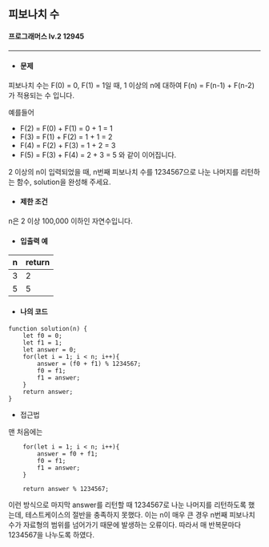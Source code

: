 ## 피보나치 수
#### 프로그래머스 lv.2 12945
------
* #### 문제

피보나치 수는 F(0) = 0, F(1) = 1일 때, 1 이상의 n에 대하여 F(n) = F(n-1) + F(n-2) 가 적용되는 수 입니다.

예를들어

 * F(2) = F(0) + F(1) = 0 + 1 = 1
 * F(3) = F(1) + F(2) = 1 + 1 = 2
 * F(4) = F(2) + F(3) = 1 + 2 = 3
 * F(5) = F(3) + F(4) = 2 + 3 = 5
와 같이 이어집니다.

2 이상의 n이 입력되었을 때, n번째 피보나치 수를 1234567으로 나눈 나머지를 리턴하는 함수, solution을 완성해 주세요.

* #### 제한 조건

n은 2 이상 100,000 이하인 자연수입니다.

* #### 입출력 예

|n|return|
|---|---|
|3|2|
|5|5|


* #### 나의 코드
```
function solution(n) {
    let f0 = 0;
    let f1 = 1;
    let answer = 0;
    for(let i = 1; i < n; i++){
        answer = (f0 + f1) % 1234567;
        f0 = f1;
        f1 = answer;
    }
    return answer;
}
```


* 접근법

맨 처음에는 
```
    for(let i = 1; i < n; i++){
        answer = f0 + f1;
        f0 = f1;
        f1 = answer;
    }

    return answer % 1234567;
```
이런 방식으로 마지막 answer를 리턴할 때 1234567로 나눈 나머지를 리턴하도록 했는데, 테스트케이스의 절반을 충족하지 못했다. 이는 n이 매우 큰 경우 n번째 피보나치 수가 자료형의 범위를 넘어가기 때문에 발생하는 오류이다. 따라서 매 반복문마다 1234567을 나누도록 하였다. 
